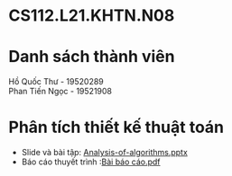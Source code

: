 # CS112.L21.KHTN.N08
# Danh sách thành viên
Hồ Quốc Thư - 19520289  
Phan Tiến Ngọc - 19521908

# Phân tích thiết kế thuật toán
* Slide và bài tập: [Analysis-of-algorithms.pptx](https://github.com/HQT104/CS112.L21.KHTN.N08/files/6219476/Analysis-of-algorithms.pptx)
* Báo cáo thuyết trình :[Bài báo cáo.pdf](https://github.com/HQT104/CS112.L21.KHTN.N08/files/6676897/Bai.bao.cao.pdf)


